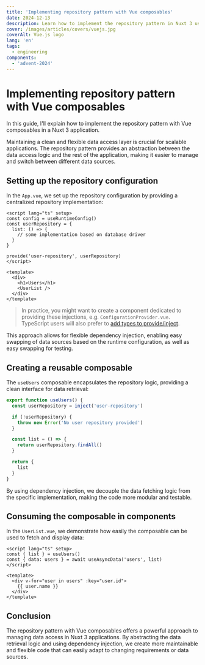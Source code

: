 ```yaml
---
title: 'Implementing repository pattern with Vue composables'
date: 2024-12-13
description: Learn how to implement the repository pattern in Nuxt 3 using Vue composables.
cover: /images/articles/covers/vuejs.jpg
coverAlt: Vue.js logo
lang: 'en'
tags:
  - engineering
components:
  - 'advent-2024'
---
```


# Implementing repository pattern with Vue composables

In this guide, I'll explain how to implement the repository pattern with Vue composables in a Nuxt 3 application.

Maintaining a clean and flexible data access layer is crucial for scalable applications. The repository pattern provides an abstraction between the data access logic and the rest of the application, making it easier to manage and switch between different data sources.

## Setting up the repository configuration

In the `App.vue`, we set up the repository configuration by providing a centralized repository implementation:

```vue
<script lang="ts" setup>
const config = useRuntimeConfig()
const userRepository = {
  list: () => {
    // some implementation based on database driver
  }
}

provide('user-repository', userRepository)
</script>

<template>
  <div>
    <h1>Users</h1>
    <UserList />
  </div>
</template>
```

> In practice, you might want to create a component dedicated to providing these injections, e.g. `ConfigurationProvider.vue`.
> TypeScript users will also prefer to [add types to provide/inject](https://vuejs.org/guide/typescript/composition-api.html#typing-provide-inject).

This approach allows for flexible dependency injection, enabling easy swapping of data sources based on the runtime configuration, as well as easy swapping for testing.

## Creating a reusable composable

The `useUsers` composable encapsulates the repository logic, providing a clean interface for data retrieval:

```ts
export function useUsers() {
  const userRepository = inject('user-repository')

  if (!userRepository) {
    throw new Error('No user repository provided')
  }

  const list = () => {
    return userRepository.findAll()
  }

  return {
    list
  }
}
```

By using dependency injection, we decouple the data fetching logic from the specific implementation, making the code more modular and testable.

## Consuming the composable in components

In the `UserList.vue`, we demonstrate how easily the composable can be used to fetch and display data:

```vue
<script lang="ts" setup>
const { list } = useUsers()
const { data: users } = await useAsyncData('users', list)
</script>

<template>
  <div v-for="user in users" :key="user.id">
    {{ user.name }}
  </div>
</template>
```

## Conclusion

The repository pattern with Vue composables offers a powerful approach to managing data access in Nuxt 3 applications. By abstracting the data retrieval logic and using dependency injection, we create more maintainable and flexible code that can easily adapt to changing requirements or data sources.
